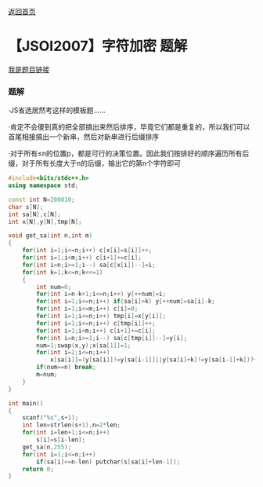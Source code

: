 [返回首页](https://EbolaEmperor.github.io)
# 【JSOI2007】字符加密 题解

[我是题目链接](https://www.lydsy.com/JudgeOnline/problem.php?id=1031)

### 题解

·JS省选居然考这样的模板题……

·肯定不会傻到真的把全部搞出来然后排序，毕竟它们都是重复的，所以我们可以首尾相接搞出一个新串，然后对新串进行后缀排序

·对于所有≤n的位置p，都是可行的决策位置。因此我们按排好的顺序遍历所有后缀，对于所有长度大于n的后缀，输出它的第n个字符即可

```cpp
#include<bits/stdc++.h>
using namespace std;

const int N=200010;
char s[N];
int sa[N],c[N];
int x[N],y[N],tmp[N];

void get_sa(int n,int m)
{
	for(int i=1;i<=n;i++) c[x[i]=s[i]]++;
	for(int i=1;i<m;i++) c[i+1]+=c[i];
	for(int i=n;i>=1;i--) sa[c[x[i]]--]=i;
	for(int k=1;k<=n;k<<=1)
	{
		int num=0;
		for(int i=n-k+1;i<=n;i++) y[++num]=i;
		for(int i=1;i<=n;i++) if(sa[i]>k) y[++num]=sa[i]-k;
		for(int i=1;i<=m;i++) c[i]=0;
		for(int i=1;i<=n;i++) tmp[i]=x[y[i]];
		for(int i=1;i<=n;i++) c[tmp[i]]++;
		for(int i=1;i<m;i++) c[i+1]+=c[i];
		for(int i=n;i>=1;i--) sa[c[tmp[i]]--]=y[i];
		num=1;swap(x,y);x[sa[1]]=1;
		for(int i=2;i<=n;i++)
			x[sa[i]]=(y[sa[i]]!=y[sa[i-1]]||y[sa[i]+k]!=y[sa[i-1]+k])?++num:num;
		if(num==n) break;
		m=num;
	}
}

int main()
{
	scanf("%s",s+1);
	int len=strlen(s+1),n=2*len;
	for(int i=len+1;i<=n;i++)
		s[i]=s[i-len];
	get_sa(n,255);
	for(int i=1;i<=n;i++)
		if(sa[i]<=n-len) putchar(s[sa[i]+len-1]);
	return 0;
}
```